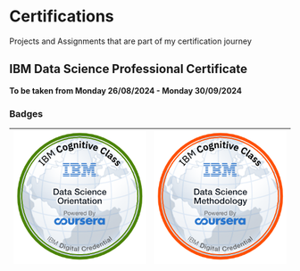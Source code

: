 # Certifications
Projects and Assignments that are part of my certification journey

## IBM Data Science Professional Certificate
**To be taken from Monday 26/08/2024 - Monday 30/09/2024**
### Badges
| ![What is Data Science](https://github.com/RachaelKilonzo/Certifications/blob/main/IBM%20DATA%20SCIENCE/BADGES/ibm%20course%201%20badge.png) | ![Data Science Methodology](https://github.com/RachaelKilonzo/Certifications/blob/main/IBM%20DATA%20SCIENCE/BADGES/ibm%20course%203%20badge.png) |
|------------------------|------------------------|
